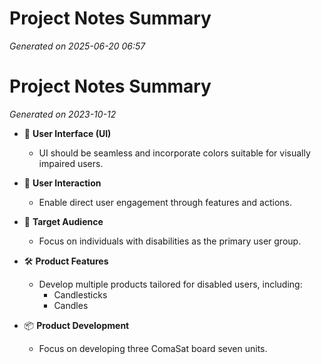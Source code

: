 # Project Notes Summary

*Generated on 2025-06-20 06:57*

# Project Notes Summary

*Generated on 2023-10-12*

- 🎨 **User Interface (UI)**
  - UI should be seamless and incorporate colors suitable for visually impaired users.

- 🤝 **User Interaction**
  - Enable direct user engagement through features and actions.

- 🎯 **Target Audience**
  - Focus on individuals with disabilities as the primary user group.

- 🛠️ **Product Features**
  - Develop multiple products tailored for disabled users, including:
    - Candlesticks
    - Candles

- 📦 **Product Development**
  - Focus on developing three ComaSat board seven units.